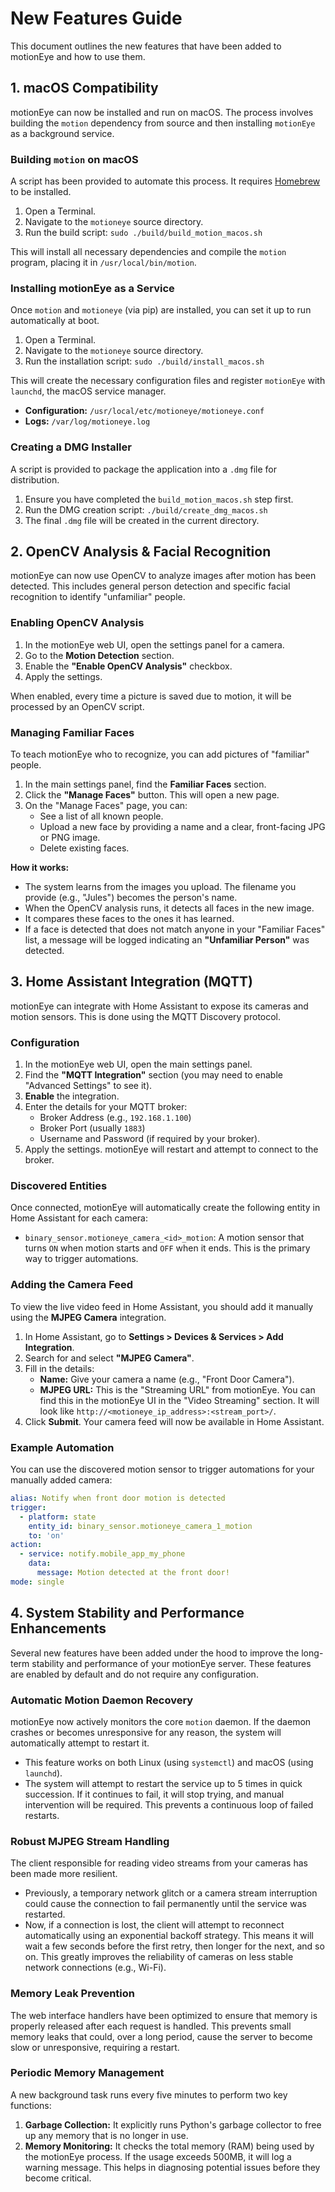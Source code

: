 # New Features Guide

This document outlines the new features that have been added to motionEye and how to use them.

## 1. macOS Compatibility

motionEye can now be installed and run on macOS. The process involves building the `motion` dependency from source and then installing `motionEye` as a background service.

### Building `motion` on macOS

A script has been provided to automate this process. It requires [Homebrew](https://brew.sh/) to be installed.

1.  Open a Terminal.
2.  Navigate to the `motioneye` source directory.
3.  Run the build script: `sudo ./build/build_motion_macos.sh`

This will install all necessary dependencies and compile the `motion` program, placing it in `/usr/local/bin/motion`.

### Installing motionEye as a Service

Once `motion` and `motioneye` (via pip) are installed, you can set it up to run automatically at boot.

1.  Open a Terminal.
2.  Navigate to the `motioneye` source directory.
3.  Run the installation script: `sudo ./build/install_macos.sh`

This will create the necessary configuration files and register `motionEye` with `launchd`, the macOS service manager.

*   **Configuration:** `/usr/local/etc/motioneye/motioneye.conf`
*   **Logs:** `/var/log/motioneye.log`

### Creating a DMG Installer

A script is provided to package the application into a `.dmg` file for distribution.

1.  Ensure you have completed the `build_motion_macos.sh` step first.
2.  Run the DMG creation script: `./build/create_dmg_macos.sh`
3.  The final `.dmg` file will be created in the current directory.

## 2. OpenCV Analysis & Facial Recognition

motionEye can now use OpenCV to analyze images after motion has been detected. This includes general person detection and specific facial recognition to identify "unfamiliar" people.

### Enabling OpenCV Analysis

1.  In the motionEye web UI, open the settings panel for a camera.
2.  Go to the **Motion Detection** section.
3.  Enable the **"Enable OpenCV Analysis"** checkbox.
4.  Apply the settings.

When enabled, every time a picture is saved due to motion, it will be processed by an OpenCV script.

### Managing Familiar Faces

To teach motionEye who to recognize, you can add pictures of "familiar" people.

1.  In the main settings panel, find the **Familiar Faces** section.
2.  Click the **"Manage Faces"** button. This will open a new page.
3.  On the "Manage Faces" page, you can:
    *   See a list of all known people.
    *   Upload a new face by providing a name and a clear, front-facing JPG or PNG image.
    *   Delete existing faces.

**How it works:**
*   The system learns from the images you upload. The filename you provide (e.g., "Jules") becomes the person's name.
*   When the OpenCV analysis runs, it detects all faces in the new image.
*   It compares these faces to the ones it has learned.
*   If a face is detected that does not match anyone in your "Familiar Faces" list, a message will be logged indicating an **"Unfamiliar Person"** was detected.

## 3. Home Assistant Integration (MQTT)

motionEye can integrate with Home Assistant to expose its cameras and motion sensors. This is done using the MQTT Discovery protocol.

### Configuration

1.  In the motionEye web UI, open the main settings panel.
2.  Find the **"MQTT Integration"** section (you may need to enable "Advanced Settings" to see it).
3.  **Enable** the integration.
4.  Enter the details for your MQTT broker:
    *   Broker Address (e.g., `192.168.1.100`)
    *   Broker Port (usually `1883`)
    *   Username and Password (if required by your broker).
5.  Apply the settings. motionEye will restart and attempt to connect to the broker.

### Discovered Entities

Once connected, motionEye will automatically create the following entity in Home Assistant for each camera:

*   `binary_sensor.motioneye_camera_<id>_motion`: A motion sensor that turns `ON` when motion starts and `OFF` when it ends. This is the primary way to trigger automations.

### Adding the Camera Feed

To view the live video feed in Home Assistant, you should add it manually using the **MJPEG Camera** integration.

1.  In Home Assistant, go to **Settings > Devices & Services > Add Integration**.
2.  Search for and select **"MJPEG Camera"**.
3.  Fill in the details:
    *   **Name:** Give your camera a name (e.g., "Front Door Camera").
    *   **MJPEG URL:** This is the "Streaming URL" from motionEye. You can find this in the motionEye UI in the "Video Streaming" section. It will look like `http://<motioneye_ip_address>:<stream_port>/`.
4.  Click **Submit**. Your camera feed will now be available in Home Assistant.

### Example Automation

You can use the discovered motion sensor to trigger automations for your manually added camera:

```yaml
alias: Notify when front door motion is detected
trigger:
  - platform: state
    entity_id: binary_sensor.motioneye_camera_1_motion
    to: 'on'
action:
  - service: notify.mobile_app_my_phone
    data:
      message: Motion detected at the front door!
mode: single
```

## 4. System Stability and Performance Enhancements

Several new features have been added under the hood to improve the long-term stability and performance of your motionEye server. These features are enabled by default and do not require any configuration.

### Automatic Motion Daemon Recovery

motionEye now actively monitors the core `motion` daemon. If the daemon crashes or becomes unresponsive for any reason, the system will automatically attempt to restart it.
- This feature works on both Linux (using `systemctl`) and macOS (using `launchd`).
- The system will attempt to restart the service up to 5 times in quick succession. If it continues to fail, it will stop trying, and manual intervention will be required. This prevents a continuous loop of failed restarts.

### Robust MJPEG Stream Handling

The client responsible for reading video streams from your cameras has been made more resilient.
- Previously, a temporary network glitch or a camera stream interruption could cause the connection to fail permanently until the service was restarted.
- Now, if a connection is lost, the client will attempt to reconnect automatically using an exponential backoff strategy. This means it will wait a few seconds before the first retry, then longer for the next, and so on. This greatly improves the reliability of cameras on less stable network connections (e.g., Wi-Fi).

### Memory Leak Prevention

The web interface handlers have been optimized to ensure that memory is properly released after each request is handled. This prevents small memory leaks that could, over a long period, cause the server to become slow or unresponsive, requiring a restart.

### Periodic Memory Management

A new background task runs every five minutes to perform two key functions:
1.  **Garbage Collection:** It explicitly runs Python's garbage collector to free up any memory that is no longer in use.
2.  **Memory Monitoring:** It checks the total memory (RAM) being used by the motionEye process. If the usage exceeds 500MB, it will log a warning message. This helps in diagnosing potential issues before they become critical.
